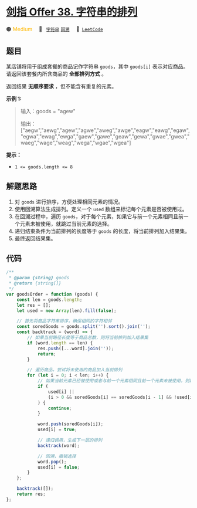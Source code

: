 # [剑指 Offer 38. 字符串的排列](https://leetcode.cn/problems/zi-fu-chuan-de-pai-lie-lcof/)

🟠 <font color=#ffb800>Medium</font>&emsp; 🔖&ensp; [`字符串`](/leetcode/outline/tag/string.md) [`回溯`](/leetcode/outline/tag/backtracking.md)&emsp; 🔗&ensp;[`LeetCode`](https://leetcode.cn/problems/zi-fu-chuan-de-pai-lie-lcof/)

## 题目

某店铺将用于组成套餐的商品记作字符串 `goods`，其中 `goods[i]` 表示对应商品。请返回该套餐内所含商品的 **全部排列方式** 。

返回结果 **无顺序要求** ，但不能含有重复的元素。

**示例 1:**

> 输入：goods = "agew"
>
> 输出：["aegw","aewg","agew","agwe","aweg","awge","eagw","eawg","egaw","egwa","ewag","ewga","gaew","gawe","geaw","gewa","gwae","gwea","waeg","wage","weag","wega","wgae","wgea"]

**提示：**

- `1 <= goods.length <= 8`

## 解题思路

1. 对 `goods` 进行排序，方便处理相同元素的情况。
2. 使用回溯算法生成排列。定义一个 `used` 数组来标记每个元素是否被使用过。
3. 在回溯过程中，遍历 `goods`，对于每个元素，如果它与前一个元素相同且前一个元素未被使用，就跳过当前元素的选择。
4. 递归结束条件为当前排列的长度等于 `goods` 的长度，将当前排列加入结果集。
5. 最终返回结果集。

## 代码

```javascript
/**
 * @param {string} goods
 * @return {string[]}
 */
var goodsOrder = function (goods) {
	const len = goods.length;
	let res = [];
	let used = new Array(len).fill(false);

	// 首先将商品字符串排序，确保相同的字符相邻
	const soredGoods = goods.split('').sort().join('');
	const backtrack = (word) => {
		// 如果当前路径长度等于商品总数，则将当前排列加入结果集
		if (word.length == len) {
			res.push([...word].join(''));
			return;
		}

		// 遍历商品，尝试将未使用的商品加入当前排列
		for (let i = 0; i < len; i++) {
			// 如果当前元素已经被使用或者与前一个元素相同且前一个元素未被使用，则跳过
			if (
				used[i] ||
				(i > 0 && soredGoods[i] == soredGoods[i - 1] && !used[i - 1])
			) {
				continue;
			}

			word.push(soredGoods[i]);
			used[i] = true;

			// 递归调用，生成下一层的排列
			backtrack(word);

			// 回溯，撤销选择
			word.pop();
			used[i] = false;
		}
	};

	backtrack([]);
	return res;
};
```
